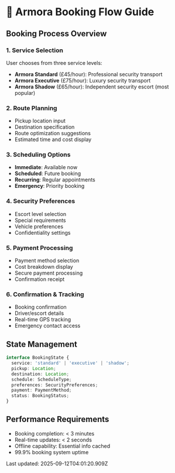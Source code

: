 # 🚗 Armora Booking Flow Guide

## Booking Process Overview

### 1. Service Selection
User chooses from three service levels:
- **Armora Standard** (£45/hour): Professional security transport
- **Armora Executive** (£75/hour): Luxury security transport  
- **Armora Shadow** (£65/hour): Independent security escort (most popular)

### 2. Route Planning
- Pickup location input
- Destination specification
- Route optimization suggestions
- Estimated time and cost display

### 3. Scheduling Options
- **Immediate**: Available now
- **Scheduled**: Future booking
- **Recurring**: Regular appointments
- **Emergency**: Priority booking

### 4. Security Preferences
- Escort level selection
- Special requirements
- Vehicle preferences
- Confidentiality settings

### 5. Payment Processing
- Payment method selection
- Cost breakdown display
- Secure payment processing
- Confirmation receipt

### 6. Confirmation & Tracking
- Booking confirmation
- Driver/escort details
- Real-time GPS tracking
- Emergency contact access

## State Management

```typescript
interface BookingState {
  service: 'standard' | 'executive' | 'shadow';
  pickup: Location;
  destination: Location;
  schedule: ScheduleType;
  preferences: SecurityPreferences;
  payment: PaymentMethod;
  status: BookingStatus;
}
```

## Performance Requirements
- Booking completion: < 3 minutes
- Real-time updates: < 2 seconds
- Offline capability: Essential info cached
- 99.9% booking system uptime

Last updated: 2025-09-12T04:01:20.909Z
